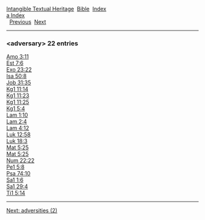 [Intangible Textual Heritage](../../index)  [Bible](../index) 
[Index](index)   
[a Index](_a_)  
  [Previous](c00253)  [Next](c00255) 

------------------------------------------------------------------------

### &lt;adversary&gt; 22 entries

[Amo 3:11](../kjv/amo003.htm#011)  
[Est 7:6](../kjv/est007.htm#006)  
[Exo 23:22](../kjv/exo023.htm#022)  
[Isa 50:8](../kjv/isa050.htm#008)  
[Job 31:35](../kjv/job031.htm#035)  
[Kg1 11:14](../kjv/kg1011.htm#014)  
[Kg1 11:23](../kjv/kg1011.htm#023)  
[Kg1 11:25](../kjv/kg1011.htm#025)  
[Kg1 5:4](../kjv/kg1005.htm#004)  
[Lam 1:10](../kjv/lam001.htm#010)  
[Lam 2:4](../kjv/lam002.htm#004)  
[Lam 4:12](../kjv/lam004.htm#012)  
[Luk 12:58](../kjv/luk012.htm#058)  
[Luk 18:3](../kjv/luk018.htm#003)  
[Mat 5:25](../kjv/mat005.htm#025)  
[Mat 5:25](../kjv/mat005.htm#025)  
[Num 22:22](../kjv/num022.htm#022)  
[Pe1 5:8](../kjv/pe1005.htm#008)  
[Psa 74:10](../kjv/psa074.htm#010)  
[Sa1 1:6](../kjv/sa1001.htm#006)  
[Sa1 29:4](../kjv/sa1029.htm#004)  
[Ti1 5:14](../kjv/ti1005.htm#014)  

------------------------------------------------------------------------

[Next: adversities (2)](c00255)
